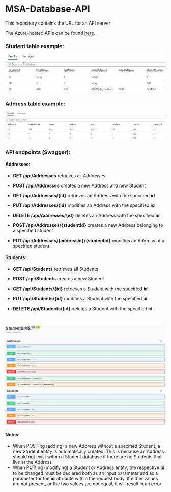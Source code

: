 # MSA-Database-API

This repository contains the URL for an API server 

The Azure-hosted APIs can be found [here](https://msa-student-address.azurewebsites.net/).

### Student table example:

![Student Table](/StudentTable.JPG)

### Address table example:

![Address Table](/AddressTable.JPG)

### API endpoints (Swagger):

#### Addresses:
* **GET /api/Addresses** retrieves all Addresses

* **POST /api/Addresses** creates a new Address and new Student

* **GET /api/Addresses/{id}** retrieves an Address with the specified **id**

* **PUT /api/Addresses/{id}** modifies an Address with the specified **id**

* **DELETE /api/Addresses/{id}** deletes an Address with the specified **id**

* **POST /api/Addresses/{studentId}** creates a new Address belonging to a specified student

* **PUT /api/Addresses/{addressId}/{studentId}** modifies an Address of a specified student

#### Students:
* **GET /api/Students** retrieves all Students

* **POST /api/Students** creates a new Student

* **GET /api/Students/{id}** retrieves a Student with the specified **id**

* **PUT /api/Students/{id}** modifies a Student with the specified **id**

* **DELETE /api/Students/{id}** deletes a Student with the specified **id**

<br />

![API Endpoints](/Swagger.JPG)

#### Notes:
* When POSTing (adding) a new Address without a specified Student, a new Student entity is automatically created. This is because an Address should not exist within a Student database if there are no Students that live at the Address
* When PUTting (modifying) a Student or Address entity, the respective **id** to be changed must be declared both as an input parameter and as a parameter for the **id** attribute within the request body. If either values are not present, or the two values are not equal, it will result in an error 
